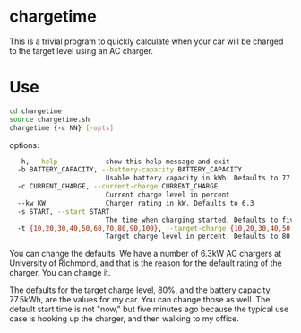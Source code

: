 # chargetime

This is a trivial program to quickly calculate when your car
will be charged to the target level using an AC charger.

# Use

```sh
cd chargetime
source chargetime.sh
chargetime {-c NN} [-opts]
```

options:

```bash
  -h, --help            show this help message and exit
  -b BATTERY_CAPACITY, --battery-capacity BATTERY_CAPACITY
                        Usable battery capacity in kWh. Defaults to 77.5 (Audi Q4 50)
  -c CURRENT_CHARGE, --current-charge CURRENT_CHARGE
                        Current charge level in percent
  --kw KW               Charger rating in kW. Defaults to 6.3
  -s START, --start START
                        The time when charging started. Defaults to five minutes ago.
  -t {10,20,30,40,50,60,70,80,90,100}, --target-charge {10,20,30,40,50,60,70,80,90,100}
                        Target charge level in percent. Defaults to 80.
```

You can change the defaults. We have a number of 6.3kW AC chargers at 
University of Richmond, and that is the reason for the default rating of
the charger. You can change it. 

The defaults for the target charge level, 80%, and the battery capacity, 77.5kWh,
are the values for my car. You can change those as well. The default start time
is not "now," but five minutes ago because the typical use case is hooking up
the charger, and then walking to my office. 
